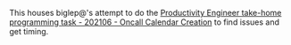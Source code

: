 This houses biglep@'s attempt to do the [Productivity Engineer take-home programming task - 202106 - Oncall Calendar Creation](https://docs.google.com/document/d/1bA9YJV5b71_d2Pga-vZwo79nE26arFuMxVt0LHSm044/edit) to find issues and get timing.